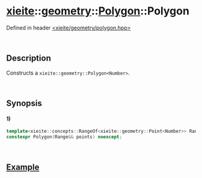 # [xieite](../../../../../../xieite.md)\:\:[geometry](../../../../../../geometry.md)\:\:[Polygon<Number>](../../../../polygon.md)\:\:Polygon
Defined in header [<xieite/geometry/polygon.hpp>](../../../../../../../include/xieite/geometry/polygon.hpp)

&nbsp;

## Description
Constructs a `xieite::geometry::Polygon<Number>`.

&nbsp;

## Synopsis
#### 1)
```cpp
template<xieite::concepts::RangeOf<xieite::geometry::Point<Number>> Range = std::vector<xieite::geometry::Point<Number>>>
constexpr Polygon(Range&& points) noexcept;
```

&nbsp;

## [Example](../../../../polygon.md#Example)
